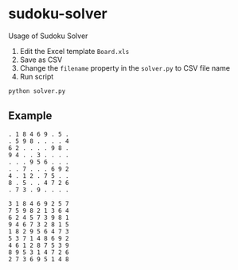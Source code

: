 # sudoku-solver

Usage of Sudoku Solver

1. Edit the Excel template `Board.xls`
2. Save as CSV
3. Change the `filename` property in the `solver.py` to CSV file name
4. Run script

```bash
python solver.py
```

## Example

```
. 1 8 4 6 9 . 5 .
. 5 9 8 . . . . 4
6 2 . . . . 9 8 .
9 4 . . 3 . . . .
. . . 9 5 6 . . .
. . 7 . . . 6 9 2
4 . 1 2 . 7 5 . .
8 . 5 . . 4 7 2 6
. 7 3 . 9 . . . .

3 1 8 4 6 9 2 5 7
7 5 9 8 2 1 3 6 4
6 2 4 5 7 3 9 8 1
9 4 6 7 3 2 8 1 5
1 8 2 9 5 6 4 7 3
5 3 7 1 4 8 6 9 2
4 6 1 2 8 7 5 3 9
8 9 5 3 1 4 7 2 6
2 7 3 6 9 5 1 4 8
```

